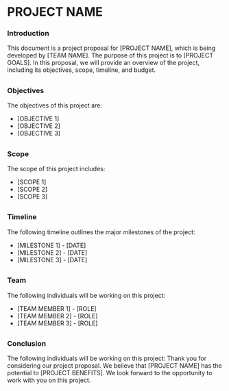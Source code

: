 # PROJECT NAME


### Introduction
This document is a project proposal for [PROJECT NAME], which is being developed by [TEAM NAME]. The purpose of this project is to [PROJECT GOALS]. In this proposal, we will provide an overview of the project, including its objectives, scope, timeline, and budget.
##
### Objectives
The objectives of this project are:
* [OBJECTIVE 1]
* [OBJECTIVE 2]
* [OBJECTIVE 3]
##
### Scope
The scope of this project includes:
* [SCOPE 1]
* [SCOPE 2]
* [SCOPE 3]
##
### Timeline
The following timeline outlines the major milestones of the project:
* [MILESTONE 1] - [DATE]
* [MILESTONE 2] - [DATE]
* [MILESTONE 3] - [DATE]
##
### Team
The following individuals will be working on this project:
* [TEAM MEMBER 1] - [ROLE]
* [TEAM MEMBER 2] - [ROLE]
* [TEAM MEMBER 3] - [ROLE]
##
### Conclusion
The following individuals will be working on this project:
Thank you for considering our project proposal. We believe that [PROJECT NAME] has the potential to [PROJECT BENEFITS]. We look forward to the opportunity to work with you on this project.
